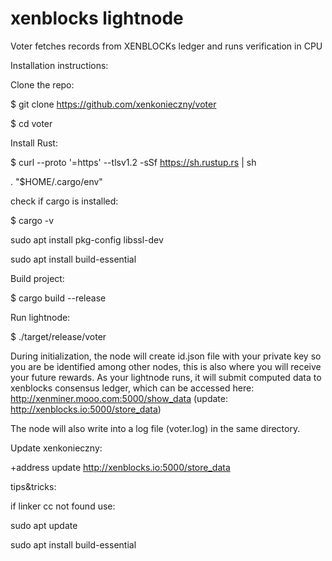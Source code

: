 # xenblocks lightnode
Voter fetches records from XENBLOCKs ledger and runs verification in CPU 

Installation instructions:

Clone the repo:

$ git clone https://github.com/xenkonieczny/voter

$ cd voter

Install Rust:

$ curl --proto '=https' --tlsv1.2 -sSf https://sh.rustup.rs | sh

. "$HOME/.cargo/env"

check if cargo is installed:

$ cargo -v 

sudo apt install pkg-config libssl-dev

sudo apt install build-essential

Build project:

$ cargo build --release

Run lightnode:

$ ./target/release/voter

During initialization, the node will create id.json file with your private key so you are be identified among other nodes,
this is also where you will receive your future rewards.
As your lightnode runs, it will submit computed data to xenblocks consensus ledger, which can be accessed here:
http://xenminer.mooo.com:5000/show_data (update: http://xenblocks.io:5000/store_data)



The node will also write into a log file (voter.log) in the same directory.

Update xenkonieczny:

+address update http://xenblocks.io:5000/store_data


tips&tricks:

if linker cc not found use:

sudo apt update

sudo apt install build-essential
